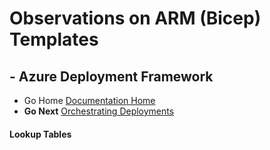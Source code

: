 #  Observations on ARM (Bicep) Templates # 

## - Azure Deployment Framework ## 
- Go Home [Documentation Home](./index.md)
- **Go Next** [Orchestrating Deployments](./Orchestrating_Deployments.md)

####  Lookup Tables

